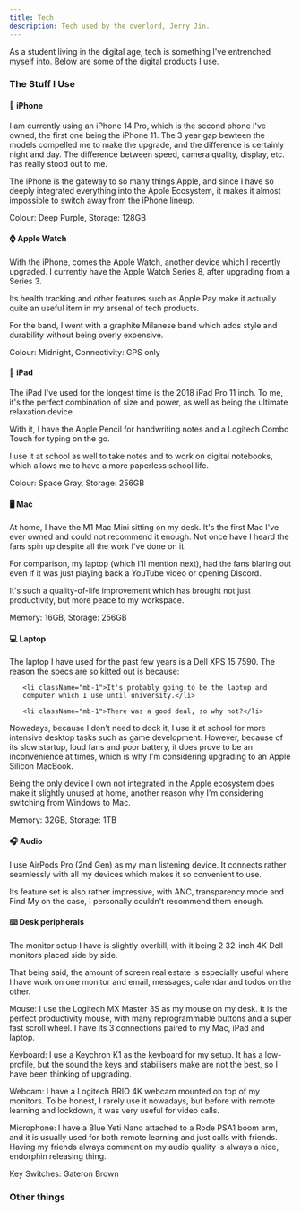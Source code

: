 ```yaml
---
title: Tech
description: Tech used by the overlord, Jerry Jin.
---
```


As a student living in the digital age, tech is something I've entrenched myself into. Below are some of the digital products I use.

### The Stuff I Use

#### 📱 iPhone

I am currently using an <CustomLink href="https://amzn.to/3vSkzUm" type="amazon">iPhone 14 Pro</CustomLink>, which is the second phone I've owned, the first one being the iPhone 11. The 3 year gap bewteen the models compelled me to make the upgrade, and the difference is certainly night and day. The difference between speed, camera quality, display, etc. has really stood out to me.

The iPhone is the gateway to so many things Apple, and since I have so deeply integrated everything into the Apple Ecosystem, it makes it almost impossible to switch away from the iPhone lineup.

<Footnote>Colour: Deep Purple, Storage: 128GB</Footnote>

#### ⌚ Apple Watch

With the iPhone, comes the Apple Watch, another device which I recently upgraded. I currently have the Apple Watch Series 8, after upgrading from a Series 3.

Its health tracking and other features such as Apple Pay make it actually quite an useful item in my arsenal of tech products.

For the band, I went with a graphite Milanese band which adds style and durability without being overly expensive.

<Footnote>Colour: Midnight, Connectivity: GPS only</Footnote>

#### 📝 iPad

The iPad I've used for the longest time is the 2018 iPad Pro 11 inch. To me, it's the perfect combination of size and power, as well as being the ultimate relaxation device.

With it, I have the <CustomLink href="https://amzn.to/3XlUEA2" type="amazon">Apple Pencil</CustomLink> for handwriting notes and a <CustomLink href="https://amzn.to/3QHPJHX" type="amazon">Logitech Combo Touch</CustomLink> for typing on the go.

I use it at school as well to take notes and to work on digital notebooks, which allows me to have a more paperless school life. 

<Footnote>Colour: Space Gray, Storage: 256GB</Footnote>

#### 🖥️ Mac

At home, I have the <CustomLink href="https://amzn.to/3Zn8kwH" type="amazon">M1 Mac Mini</CustomLink> sitting on my desk. It's the first Mac I've ever owned and could not recommend it enough. Not once have I heard the fans spin up despite all the work I've done on it.

For comparison, my laptop (which I'll mention next), had the fans blaring out even if it was just playing back a YouTube video or opening Discord.

It's such a quality-of-life improvement which has brought not just productivity, but more peace to my workspace.

<Footnote>Memory: 16GB, Storage: 256GB</Footnote>

#### 💻 Laptop

The laptop I have used for the past few years is a Dell XPS 15 7590. The reason the specs are so kitted out is because:

<ol className="text-lg list-decimal list-inside mb-6">

    <li className="mb-1">It's probably going to be the laptop and computer which I use until university.</li>

    <li className="mb-1">There was a good deal, so why not?</li>

</ol>

Nowadays, because I don't need to dock it, I use it at school for more intensive desktop tasks such as game development. However, because of its slow startup, loud fans and poor battery, it does prove to be an inconvenience at times, which is why I'm considering upgrading to an Apple Silicon MacBook.

Being the only device I own not integrated in the Apple ecosystem does make it slightly unused at home, another reason why I'm considering switching from Windows to Mac.

<Footnote>Memory: 32GB, Storage: 1TB</Footnote>

#### 🎧 Audio

I use <CustomLink href="https://amzn.to/3IBX21v" type="amazon">AirPods Pro (2nd Gen)</CustomLink> as my main listening device. It connects rather seamlessly with all my devices which makes it so convenient to use.

Its feature set is also rather impressive, with ANC, transparency mode and Find My on the case, I personally couldn't recommend them enough.

#### ⌨️ Desk peripherals

The monitor setup I have is slightly overkill, with it being 2 32-inch 4K Dell monitors placed side by side.

That being said, the amount of screen real estate is especially useful where I have work on one monitor and email, messages, calendar and todos on the other.

Mouse: I use the <CustomLink href="https://amzn.to/3XlVLzI" type="amazon">Logitech MX Master 3S</CustomLink> as my mouse on my desk. It is the perfect productivity mouse, with many reprogrammable buttons and a super fast scroll wheel. I have its 3 connections paired to my Mac, iPad and laptop.

Keyboard: I use a Keychron K1 as the keyboard for my setup. It has a low-profile, but the sound the keys and stabilisers make are not the best, so I have been thinking of upgrading.

Webcam: I have a <CustomLink href="https://amzn.to/3vOUrJY" type="amazon">Logitech BRIO</CustomLink> 4K webcam mounted on top of my monitors. To be honest, I rarely use it nowadays, but before with remote learning and lockdown, it was very useful for video calls.

Microphone: I have a <CustomLink href="https://amzn.to/3GVbUqN" type="amazon">Blue Yeti Nano</CustomLink> attached to a <CustomLink href="https://amzn.to/3vS2oOy" type="amazon">Rode PSA1</CustomLink> boom arm, and it is usually used for both remote learning and just calls with friends. Having my friends always comment on my audio quality is always a nice, endorphin releasing thing.

<Footnote>Key Switches: Gateron Brown</Footnote>

### Other things

